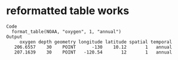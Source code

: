# reformatted table works

    Code
      format_table(NOAA, "oxygen", 1, "annual")
    Output
         oxygen depth geometry longitude latitude spatial temporal
       206.6557    30    POINT      -130    10.12       1   annual
       207.1639    30    POINT   -120.54       12       1   annual

